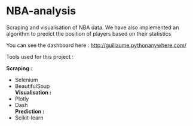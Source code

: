 # NBA-analysis
Scraping and visualisation of NBA data. 
We have also implemented an algorithm to predict the position of players based on their statistics

You can see the dashboard here : <http://guillaume.pythonanywhere.com/>
  
  
Tools used for this project :  

__Scraping :__
- Selenium
- BeautifulSoup  
__Visualisation :__
- Plotly
- Dash  
__Prediction :__
- Scikit-learn  

